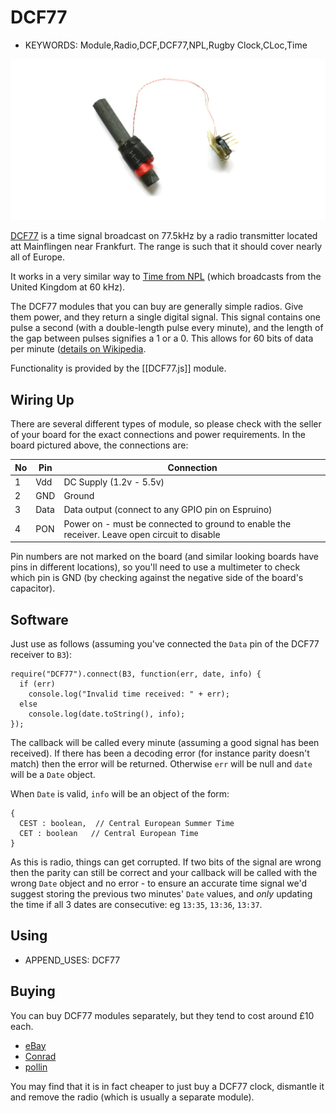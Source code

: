 <!--- Copyright (c) 2015 Gordon Williams, Pur3 Ltd. See the file LICENSE for copying permission. -->
DCF77 
======================

* KEYWORDS: Module,Radio,DCF,DCF77,NPL,Rugby Clock,CLoc,Time

![DCF77 module](DCF77.jpg)

[DCF77](https://en.wikipedia.org/wiki/DCF77) is a time signal broadcast on 77.5kHz by a radio transmitter located att Mainflingen near Frankfurt. The range is such that it should cover nearly all of Europe.

It works in a very similar way to [Time from NPL](https://en.wikipedia.org/wiki/Time_from_NPL) (which broadcasts from the United Kingdom at 60 kHz).

The DCF77 modules that you can buy are generally simple radios. Give them power, and they return a single digital signal. This signal contains one pulse a second (with a double-length pulse every minute), and the length of the gap between pulses signifies a 1 or a 0. This allows for 60 bits of data per minute ([details on Wikipedia]([DCF77](https://en.wikipedia.org/wiki/DCF77)).

Functionality is provided by the [[DCF77.js]] module.

Wiring Up
--------

There are several different types of module, so please check with the seller of your board for the exact connections and power requirements. In the board pictured above, the connections are:

| No |  Pin | Connection |
|----|------|------------|
| 1  | Vdd  | DC Supply (1.2v - 5.5v) |
| 2  | GND  | Ground |
| 3  | Data | Data output (connect to any GPIO pin on Espruino) |
| 4  | PON  | Power on - must be connected to ground to enable the receiver. Leave open circuit to disable |

Pin numbers are not marked on the board (and similar looking boards have pins in different locations), so you'll need to use a multimeter to check which pin is GND (by checking against the negative side of the board's capacitor).


Software
-------

Just use as follows (assuming you've connected the `Data` pin of the DCF77 receiver to `B3`):

```
require("DCF77").connect(B3, function(err, date, info) {
  if (err)
    console.log("Invalid time received: " + err);
  else
    console.log(date.toString(), info);
});
```

The callback will be called every minute (assuming a good signal has been received). If there has been a decoding error (for instance parity doesn't match) then the error will be returned. Otherwise `err` will be null and `date` will be a `Date` object.

When `Date` is valid, `info` will be an object of the form:

```
{ 
  CEST : boolean,  // Central European Summer Time
  CET : boolean   // Central European Time
}
```

As this is radio, things can get corrupted. If two bits of the signal are wrong then the parity can still be correct and your callback will be called with the wrong `Date` object and no error - to ensure an accurate time signal we'd suggest storing the previous two minutes' `Date` values, and *only* updating the time if all 3 dates are consecutive: eg `13:35`, `13:36`, `13:37`.

Using 
-----

* APPEND_USES: DCF77

Buying
-----

You can buy DCF77 modules separately, but they tend to cost around £10 each.

* [eBay](http://www.ebay.com/sch/i.html?_nkw=dcf77+module)
* [Conrad](http://www.conrad.com/ce/en/product/641138/DCF-receiver-board)
* [pollin](http://www.pollin.de/shop/dt/NTQ5OTgxOTk-/Bausaetze_Module/Module/DCF_Empfangsmodul_DCF1.html)

You may find that it is in fact cheaper to just buy a DCF77 clock, dismantle it and remove the radio (which is usually a separate module).
